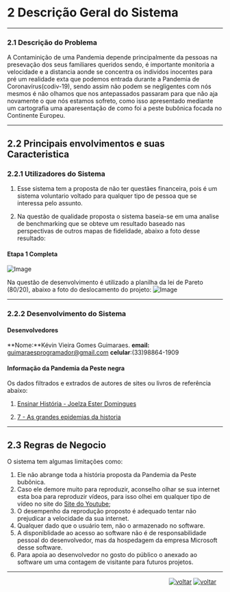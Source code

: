 ﻿# 2 Descrição Geral do Sistema
***
### 2.1 Descrição do Problema
A Contaminição de uma Pandemia depende principalmente da pessoas na presevação dos seus familiares queridos sendo, é importante monitoria a velocidade e a distancia aonde se concentra os individos inocentes para pré um realidade exta que podemos entrada durante a Pandemia de Coronavírus(codiv-19), sendo assim não podem se negligentes com nós mesmos é não olhamos que nos antepassados passaram para que não aja novamente o que nós estamos sofreto, como isso apresentado mediante um cartografia uma aparesentação de como foi a peste bubônica focada no Continente Europeu.

***

## 2.2 Principais envolvimentos e suas Caracteristica 

### 2.2.1 Utilizadores do Sistema 
1. Esse sistema tem a proposta de não ter questães financeira, pois é um sistema voluntario voltado para qualquer tipo de pessoa que se interessa pelo assunto.

2. Na questão de qualidade proposta o sistema baseia-se em uma analise de benchmarking que se obteve um resultado baseado nas perspectivas de outros mapas de fidelidade, abaixo a foto desse resultado:
#### Etapa 1 Completa
![Image](https://github.com/guimaraesprogramador/Apresentar-a-Peste-negra-na-europa./blob/master/documentos/imagens/analise-de-bechmarking.jpg)

Na questão de desenvolvimento é utilizado a planilha da lei de Pareto (80/20), abaixo a foto do deslocamento do projeto:
![Image](https://github.com/guimaraesprogramador/Apresentar-a-Peste-negra-na-europa./blob/master/documentos/imagens/PARETO-pagina%20inicial.png) 
***

### 2.2.2 Desenvolvimento do Sistema
####  Desenvolvedores

**Nome:**Kévin Vieira Gomes Guimaraes.
**email:** guimaraesprogramador@gmail.com
**celular**:(33)98864-1909
#### Informação da Pandemia da Peste negra
Os dados filtrados e extrados de autores de sites ou livros de referência abaixo:

1. [ Ensinar História - Joelza Ester Domingues](https://ensinarhistoriajoelza.com.br/linha-do-tempo/peste-negra-chega-a-europa-2/)

2. [7 - As grandes epidemias da historia](http://books.scielo.org/id/8kf92/pdf/rezende-9788561673635-08.pdf)
***
## 2.3 Regras de Negocio
O sistema tem algumas limitações como:

1. Ele não abrange toda a história proposta da Pandemia da Peste bubônica.
2. Caso ele demore muito para reproduzir, aconselho olhar se sua internet esta boa para reproduzir vídeos, para isso olhei em qualquer tipo de vídeo no site do [Site do Youtube](youtube.com,"Youtube");
3. O desempenho da reprodução proposto é adequado tentar não prejudicar a velocidade da sua internet.
4. Qualquer dado que o usuário tem, não o armazenado no software.
5. A disponiblidade ao acesso ao software não é de responsabilidade pessoal do desenvolvedor, mas da hospedagem da empresa Microsoft desse software. 
6. Para apoia ao desenvolvedor no gosto do público o anexado ao software um uma contagem de visitante para futuros projetos.

***
&nbsp;&nbsp;&nbsp;&nbsp;&nbsp;&nbsp;&nbsp;&nbsp;&nbsp;&nbsp;&nbsp;&nbsp;&nbsp;&nbsp; &nbsp; &nbsp; &nbsp; &nbsp; &nbsp; &nbsp; &nbsp; &nbsp;&nbsp; &nbsp; &nbsp; &nbsp; &nbsp; &nbsp; &nbsp; &nbsp; &nbsp; &nbsp;   &nbsp; &nbsp; &nbsp; &nbsp; &nbsp; &nbsp; &nbsp;&nbsp; &nbsp; &nbsp; &nbsp; &nbsp; &nbsp;&nbsp; &nbsp; &nbsp; &nbsp;&nbsp; &nbsp; &nbsp; &nbsp;&nbsp; &nbsp; &nbsp; &nbsp; [![voltar](https://img.icons8.com/material-sharp/24/000000/circled-left-2.png)](https://github.com/guimaraesprogramador/Apresentar-a-Peste-negra-na-europa./blob/master/documentos/Introdu%C3%A7%C3%A3o/Introdu%C3%A7%C3%A3o.md ) [![voltar](https://img.icons8.com/material-sharp/24/000000/circled-right-2.png )]( https://github.com/guimaraesprogramador/Apresentar-a-Peste-negra-na-europa./blob/master/documentos/Requisito%20do%20Sistema/Requisito%20do%20Sistema.md )
